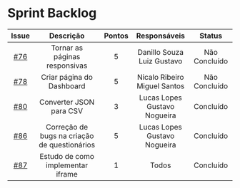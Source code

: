 # Sprint Backlog
|Issue|Descrição|Pontos|Responsáveis|Status|
|:---:|:---:|:---:|:---:|:---:|
|[#76](https://github.com/fga-eps-mds/2019.2-Questmark/issues/76)|Tornar as páginas responsivas|5|Danillo Souza<br>Luiz Gustavo|Não Concluído|
|[#78](https://github.com/fga-eps-mds/2019.2-Questmark/issues/78)|Criar página do Dashboard|5|Nicalo Ribeiro<br>Miguel Santos|Não Concluído|
|[#80](https://github.com/fga-eps-mds/2019.2-Questmark/issues/80)|Converter JSON para CSV|3|Lucas Lopes<br>Gustavo Nogueira|Concluído|
|[#86](https://github.com/fga-eps-mds/2019.2-Questmark/issues/86)|Correção de bugs na criação de questionários|5|Lucas Lopes<br>Gustavo Nogueira|Concluído|
|[#87](https://github.com/fga-eps-mds/2019.2-Questmark/issues/87)|Estudo de como implementar iframe|1|Todos|Concluído|
